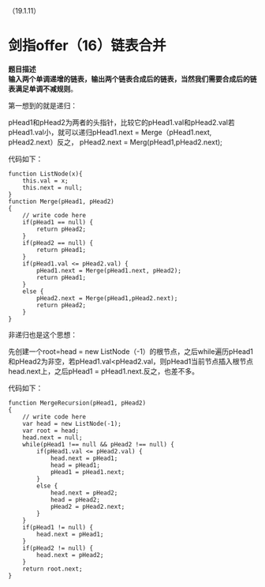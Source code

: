 （19.1.11）
# 剑指offer（16）链表合并

**题目描述**   
**输入两个单调递增的链表，输出两个链表合成后的链表，当然我们需要合成后的链表满足单调不减规则**。

第一想到的就是递归：

pHead1和pHead2为两者的头指针，比较它的pHead1.val和pHead2.val若pHead1.val小，就可以递归pHead1.next = Merge（pHead1.next, pHead2.next）反之， pHead2.next = Merg(pHead1,pHead2.next);



代码如下：   

	function ListNode(x){
	    this.val = x;
	    this.next = null;
	}
	function Merge(pHead1, pHead2)
	{
	    // write code here
	    if(pHead1 == null) {
	        return pHead2;
	    }
	    if(pHead2 == null) {
	        return pHead1;
	    }
	    if(pHead1.val <= pHead2.val) {
	        pHead1.next = Merge(pHead1.next, pHead2);
	        return pHead1;
	    }
	    else {
	        pHead2.next = Merge(pHead1,pHead2.next);
	        return pHead2;
	    }
	}



非递归也是这个思想：

先创建一个root=head = new ListNode（-1）的根节点，之后while遍历pHead1和pHead2为非空，若pHead1.val<pHead2.val，则pHead1当前节点插入根节点head.next上，之后pHead1 = pHead1.next.反之，也差不多。


代码如下： 



	function MergeRecursion(pHead1, pHead2)
	{
	    // write code here
	    var head = new ListNode(-1);
	    var root = head;
	    head.next = null;
	    while(pHead1 !== null && pHead2 !== null) {
	        if(pHead1.val <= pHead2.val) {
	            head.next = pHead1;
	            head = pHead1;
	            pHead1 = pHead1.next;
	        }
	        else {
	            head.next = pHead2;
	            head = pHead2;
	            pHead2 = pHead2.next;            
	        }
	    }
	    if(pHead1 != null) {
	        head.next = pHead1;
	    }
	    if(pHead2 != null) {
	        head.next = pHead2;
	    }
	    return root.next;
	}